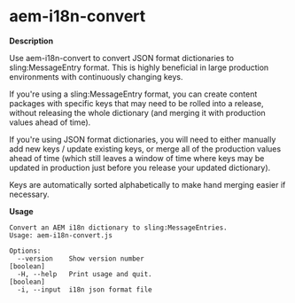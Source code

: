 # aem-i18n-convert

**Description**

Use aem-i18n-convert to convert JSON format dictionaries to sling:MessageEntry format.  This is highly beneficial in
large production environments with continuously changing keys.  

If you're using a sling:MessageEntry format, you can create content packages with specific keys that may need to be 
rolled into a release, without releasing the whole dictionary (and merging it with production values ahead of time).  

If you're using JSON format dictionaries, you will need to either manually add new keys / update existing keys, or merge 
all of the production values ahead of time (which still leaves a window of time where keys may be updated in production
just before you release your updated dictionary).

Keys are automatically sorted alphabetically to make hand merging easier if necessary.

**Usage**

    Convert an AEM i18n dictionary to sling:MessageEntries.
    Usage: aem-i18n-convert.js
    
    Options:
      --version    Show version number                                     [boolean]
      -H, --help   Print usage and quit.                                   [boolean]
      -i, --input  i18n json format file
